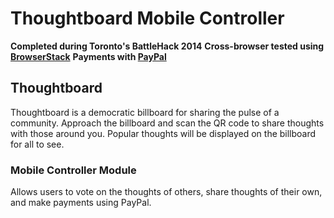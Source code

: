 Thoughtboard Mobile Controller
=====================

**Completed during Toronto's BattleHack 2014**
**Cross-browser tested using [BrowserStack](http://www.browserstack.com/)**
**Payments with [PayPal](https://www.paypal.com/)**

## Thoughtboard
Thoughtboard is a democratic billboard for sharing the pulse of a community. Approach the billboard and scan the QR code to share thoughts with those around you. Popular thoughts will be displayed on the billboard for all to see.

### Mobile Controller Module
Allows users to vote on the thoughts of others, share thoughts of their own, and make payments using PayPal.
